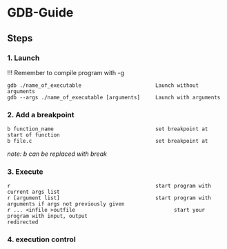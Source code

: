 # GDB-Guide

## Steps

### 1.  Launch
!!! Remember to compile program with -g
```
gdb ./name_of_executable                        Launch without arguments
gdb --args ./name_of_executable [arguments]     Launch with arguments
```
### 2.  Add a breakpoint
```
b function_name                                 set breakpoint at start of function
b file.c                                        set breakpoint at
```
*note: b can be replaced with break*

### 3.  Execute
```
r                                               start program with current args list
r [argument list]                               start program with arguments if args not previously given
r ... <infile >outfile                                start your program with input, output
redirected
```
### 4.  execution control
